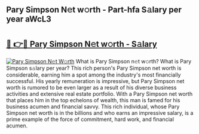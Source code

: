 ## Pary Simpson N𝚎t w𝚘rth - Part-hfa S𝚊lary per year aWcL3

# <h2><a href="http://gc0cfmc.nevu.top/?p=Pary+Simpson">🔗 👉🔴 Pary Simpson N𝚎t w𝚘rth - S𝚊lary</a></h2>

[![Pary Simpson N𝚎t W𝚘rth](https://i.imgur.com/Oavwk0R.jpeg)](http://gc0cfmc.nevu.top/?p=Pary+Simpson)
What is Pary Simpson n𝚎t w𝚘rth? What is Pary Simpson s𝚊lary per year?
This rich person's Pary Simpson net worth is considerable, earning him a spot among the industry's most financially successful. His yearly remuneration is impressive, but Pary Simpson net worth is rumored to be even larger as a result of his diverse business activities and extensive real estate portfolio. With a Pary Simpson net worth that places him in the top echelons of wealth, this man is famed for his business acumen and financial savvy. This rich individual, whose Pary Simpson net worth is in the billions and who earns an impressive salary, is a prime example of the force of commitment, hard work, and financial acumen.
